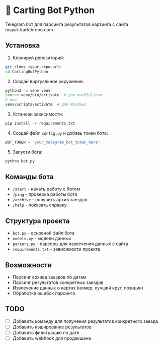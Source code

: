 # 🏁 Carting Bot Python

Telegram бот для парсинга результатов картинга с сайта mayak.kartchrono.com

## Установка

1. Клонируй репозиторий:
```bash
git clone <your-repo-url>
cd CartingBotPython
```

2. Создай виртуальное окружение:
```bash
python3 -m venv venv
source venv/bin/activate  # для macOS/Linux
# или
venv\Scripts\activate  # для Windows
```

3. Установи зависимости:
```bash
pip install -r requirements.txt
```

4. Создай файл `config.py` и добавь токен бота:
```python
BOT_TOKEN = "your_telegram_bot_token_here"
```

5. Запусти бота:
```bash
python bot.py
```

## Команды бота

- `/start` - начать работу с ботом
- `/ping` - проверка работы бота
- `/archive` - получить архив заездов
- `/help` - показать справку

## Структура проекта

- `bot.py` - основной файл бота
- `models.py` - модели данных
- `parsers.py` - парсеры для извлечения данных с сайта
- `requirements.txt` - зависимости проекта

## Возможности

- Парсинг архива заездов по датам
- Парсинг результатов конкретных заездов
- Извлечение данных о картах (номер, лучший круг, позиция)
- Обработка ошибок парсинга

## TODO

- [ ] Добавить команду для получения результатов конкретного заезда
- [ ] Добавить кэширование результатов
- [ ] Добавить фильтрацию по дате
- [ ] Добавить webhook для продакшена 